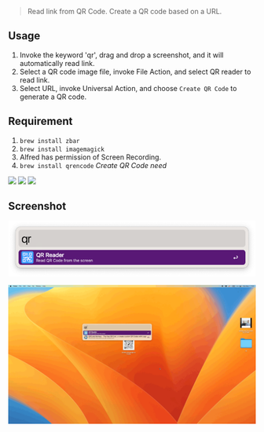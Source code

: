 > Read link from QR Code. Create a QR code based on a URL.

## Usage

1. Invoke the keyword 'qr', drag and drop a screenshot, and it will automatically read link.
2. Select a QR code image file, invoke File Action, and select QR reader to read link.
3. Select URL, invoke Universal Action, and choose `Create QR Code` to generate a QR code.


## Requirement

1. `brew install zbar`
2. `brew install imagemagick`
3. Alfred has permission of Screen Recording.
4. `brew install qrencode` *Create QR Code need*



![](https://img.shields.io/badge/version-v0.5-green?style=for-the-badge)
[![](https://img.shields.io/badge/download-click-blue?style=for-the-badge)](https://github.com/alanhg/alfred-workflows/raw/master/qr-reader/QR%20Reader.alfredworkflow)
[![](https://img.shields.io/badge/plist-link-important?style=for-the-badge)](https://raw.githubusercontent.com/alanhg/alfred-workflows/master/qr-reader/src/info.plist)



<!-- more -->


## Screenshot

![](./screenshot.png)

![](./screenshot.gif)
